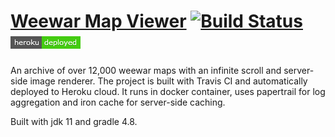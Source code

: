# [Weewar Map Viewer](https://weemaps.herokuapp.com)  [![Build Status](https://travis-ci.org/JafarSadik/weewar-map-viewer.svg?branch=master)](https://travis-ci.org/JafarSadik/weewar-map-viewer) [![Heroku](readme/heroku-badge.herokuapp.png)](https://weemaps.herokuapp.com)

An archive of over 12,000 weewar maps with an infinite scroll and server-side image renderer. The project is built with Travis CI and automatically deployed to Heroku cloud. It runs in docker container, uses papertrail for log aggregation and iron cache for server-side caching.

Built with jdk 11 and gradle 4.8.